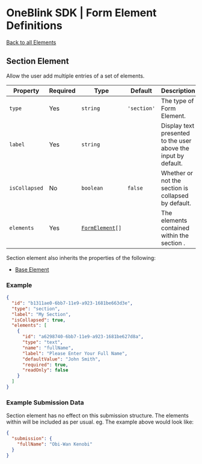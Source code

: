 # OneBlink SDK | Form Element Definitions

[Back to all Elements](./README.md)

## Section Element

Allow the user add multiple entries of a set of elements.

| Property      | Required | Type                             | Default     | Description                                                    |
| ------------- | -------- | -------------------------------- | ----------- | -------------------------------------------------------------- |
| `type`        | Yes      | `string`                         | `'section'` | The type of Form Element.                                      |
| `label`       | Yes      | `string`                         |             | Display text presented to the user above the input by default. |
| `isCollapsed` | No       | `boolean`                        | `false`     | Whether or not the section is collapsed by default.            |
| `elements`    | Yes      | [`FormElement`](./README.md)`[]` |             | The elements contained within the section .                    |

Section element also inherits the properties of the following:

- [Base Element](./base-element.md)

### Example

```JSON
{
  "id": "b1311ae0-6bb7-11e9-a923-1681be663d3e",
  "type": "section",
  "label": "My Section",
  "isCollapsed": true,
  "elements": [
    {
      "id": "a6298740-6bb7-11e9-a923-1681be627d8a",
      "type": "text",
      "name": "fullName",
      "label": "Please Enter Your Full Name",
      "defaultValue": "John Smith",
      "required": true,
      "readOnly": false
    }
  ]
}
```

### Example Submission Data

Section element has no effect on this submission structure. The elements within will be included as per usual.
eg. The example above would look like:

```json
{
  "submission": {
    "fullName": "Obi-Wan Kenobi"
  }
}
```

